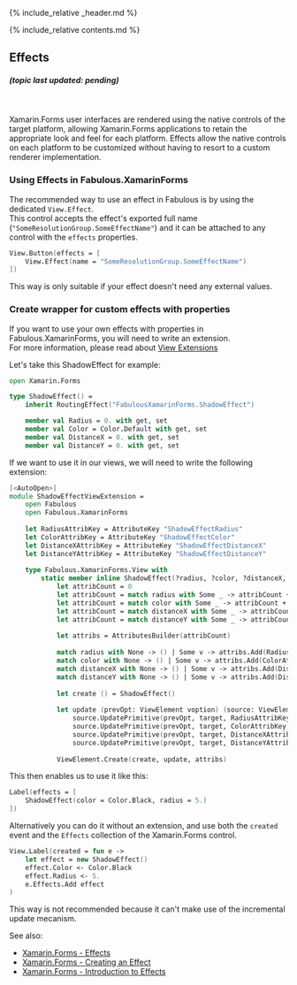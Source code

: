 {% include_relative _header.md %}

{% include_relative contents.md %}

Effects
-------
##### (topic last updated: pending)
<br /> 

Xamarin.Forms user interfaces are rendered using the native controls of the target platform, allowing Xamarin.Forms applications to retain the appropriate look and feel for each platform. Effects allow the native controls on each platform to be customized without having to resort to a custom renderer implementation.

### Using Effects in Fabulous.XamarinForms

The recommended way to use an effect in Fabulous is by using the dedicated `View.Effect`.  
This control accepts the effect's exported full name (`"SomeResolutionGroup.SomeEffectName"`) and it can be attached to any control with the `effects` properties.

```fsharp
View.Button(effects = [
    View.Effect(name = "SomeResolutionGroup.SomeEffectName")
])
```

This way is only suitable if your effect doesn't need any external values.

### Create wrapper for custom effects with properties

If you want to use your own effects with properties in Fabulous.XamarinForms, you will need to write an extension.  
For more information, please read about [View Extensions](view-a-extensions.html)

Let's take this ShadowEffect for example:

```fsharp
open Xamarin.Forms

type ShadowEffect() =
    inherit RoutingEffect("FabulousXamarinForms.ShadowEffect")

    member val Radius = 0. with get, set
    member val Color = Color.Default with get, set
    member val DistanceX = 0. with get, set
    member val DistanceY = 0. with get, set
```

If we want to use it in our views, we will need to write the following extension:

```fsharp
[<AutoOpen>]
module ShadowEffectViewExtension =
    open Fabulous
    open Fabulous.XamarinForms
    
    let RadiusAttribKey = AttributeKey "ShadowEffectRadius"
    let ColorAttribKey = AttributeKey "ShadowEffectColor"
    let DistanceXAttribKey = AttributeKey "ShadowEffectDistanceX"
    let DistanceYAttribKey = AttributeKey "ShadowEffectDistanceY"
    
    type Fabulous.XamarinForms.View with
        static member inline ShadowEffect(?radius, ?color, ?distanceX, ?distanceY) =
            let attribCount = 0
            let attribCount = match radius with Some _ -> attribCount + 1 | None -> attribCount
            let attribCount = match color with Some _ -> attribCount + 1 | None -> attribCount
            let attribCount = match distanceX with Some _ -> attribCount + 1 | None -> attribCount
            let attribCount = match distanceY with Some _ -> attribCount + 1 | None -> attribCount
            
            let attribs = AttributesBuilder(attribCount)
                
            match radius with None -> () | Some v -> attribs.Add(RadiusAttribKey, v)
            match color with None -> () | Some v -> attribs.Add(ColorAttribKey, v)
            match distanceX with None -> () | Some v -> attribs.Add(DistanceXAttribKey, v)
            match distanceY with None -> () | Some v -> attribs.Add(DistanceYAttribKey, v)
            
            let create () = ShadowEffect()
            
            let update (prevOpt: ViewElement voption) (source: ViewElement) (target: ShadowEffect) =
                source.UpdatePrimitive(prevOpt, target, RadiusAttribKey, (fun target v -> target.Radius <- v))
                source.UpdatePrimitive(prevOpt, target, ColorAttribKey, (fun target v -> target.Color <- v))
                source.UpdatePrimitive(prevOpt, target, DistanceXAttribKey, (fun target v -> target.DistanceX <- v))
                source.UpdatePrimitive(prevOpt, target, DistanceYAttribKey, (fun target v -> target.DistanceY <- v))
                
            ViewElement.Create(create, update, attribs)
```

This then enables us to use it like this:

```fsharp
Label(effects = [
    ShadowEffect(color = Color.Black, radius = 5.)
])
```

Alternatively you can do it without an extension, and use both the `created` event and the `Effects` collection of the Xamarin.Forms control.
```fsharp
View.Label(created = fun e ->
    let effect = new ShadowEffect()
    effect.Color <- Color.Black
    effect.Radius <- 5.
    e.Effects.Add effect
)
```

This way is not recommended because it can't make use of the incremental update mecanism.


See also:
* [Xamarin.Forms - Effects](https://docs.microsoft.com/en-us/xamarin/xamarin-forms/app-fundamentals/effects/)
* [Xamarin.Forms - Creating an Effect](https://docs.microsoft.com/en-us/xamarin/xamarin-forms/app-fundamentals/effects/creating)
* [Xamarin.Forms - Introduction to Effects](https://docs.microsoft.com/en-us/xamarin/xamarin-forms/app-fundamentals/effects/introduction)
